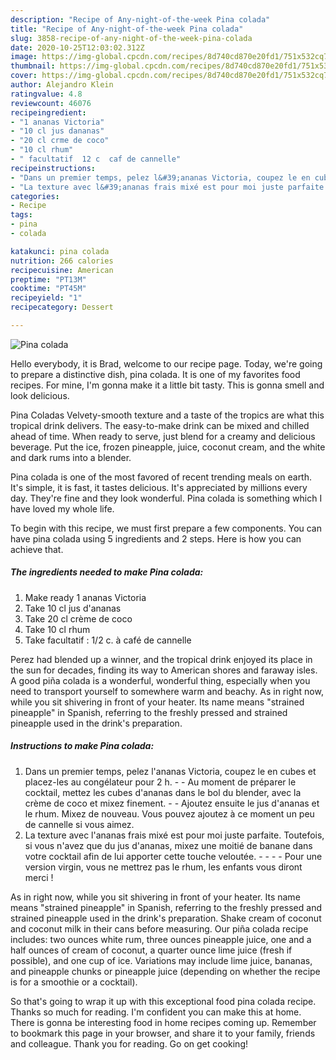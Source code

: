 ```yaml
---
description: "Recipe of Any-night-of-the-week Pina colada"
title: "Recipe of Any-night-of-the-week Pina colada"
slug: 3858-recipe-of-any-night-of-the-week-pina-colada
date: 2020-10-25T12:03:02.312Z
image: https://img-global.cpcdn.com/recipes/8d740cd870e20fd1/751x532cq70/pina-colada-photo-principale-de-la-recette.jpg
thumbnail: https://img-global.cpcdn.com/recipes/8d740cd870e20fd1/751x532cq70/pina-colada-photo-principale-de-la-recette.jpg
cover: https://img-global.cpcdn.com/recipes/8d740cd870e20fd1/751x532cq70/pina-colada-photo-principale-de-la-recette.jpg
author: Alejandro Klein
ratingvalue: 4.8
reviewcount: 46076
recipeingredient:
- "1 ananas Victoria"
- "10 cl jus dananas"
- "20 cl crme de coco"
- "10 cl rhum"
- " facultatif  12 c  caf de cannelle"
recipeinstructions:
- "Dans un premier temps, pelez l&#39;ananas Victoria, coupez le en cubes et placez-les au congélateur pour 2 h.  Au moment de préparer le cocktail, mettez les cubes d&#39;ananas dans le bol du blender, avec la crème de coco et mixez finement.  Ajoutez ensuite le jus d&#39;ananas et le rhum. Mixez de nouveau. Vous pouvez ajoutez à ce moment un peu de cannelle si vous aimez."
- "La texture avec l&#39;ananas frais mixé est pour moi juste parfaite. Toutefois, si vous n&#39;avez que du jus d&#39;ananas, mixez une moitié de banane dans votre cocktail afin de lui apporter cette touche veloutée.     Pour une version virgin, vous ne mettrez pas le rhum, les enfants vous diront merci !"
categories:
- Recipe
tags:
- pina
- colada

katakunci: pina colada 
nutrition: 266 calories
recipecuisine: American
preptime: "PT13M"
cooktime: "PT45M"
recipeyield: "1"
recipecategory: Dessert

---
```



![Pina colada](https://img-global.cpcdn.com/recipes/8d740cd870e20fd1/751x532cq70/pina-colada-photo-principale-de-la-recette.jpg)

Hello everybody, it is Brad, welcome to our recipe page. Today, we're going to prepare a distinctive dish, pina colada. It is one of my favorites food recipes. For mine, I'm gonna make it a little bit tasty. This is gonna smell and look delicious.

Pina Coladas Velvety-smooth texture and a taste of the tropics are what this tropical drink delivers. The easy-to-make drink can be mixed and chilled ahead of time. When ready to serve, just blend for a creamy and delicious beverage. Put the ice, frozen pineapple, juice, coconut cream, and the white and dark rums into a blender.

Pina colada is one of the most favored of recent trending meals on earth. It's simple, it is fast, it tastes delicious. It's appreciated by millions every day. They're fine and they look wonderful. Pina colada is something which I have loved my whole life.


To begin with this recipe, we must first prepare a few components. You can have pina colada using 5 ingredients and 2 steps. Here is how you can achieve that.

<!--inarticleads1-->

##### The ingredients needed to make Pina colada:

1. Make ready 1 ananas Victoria
1. Take 10 cl jus d&#39;ananas
1. Take 20 cl crème de coco
1. Take 10 cl rhum
1. Take  facultatif : 1/2 c. à café de cannelle


Perez had blended up a winner, and the tropical drink enjoyed its place in the sun for decades, finding its way to American shores and faraway isles. A good piña colada is a wonderful, wonderful thing, especially when you need to transport yourself to somewhere warm and beachy. As in right now, while you sit shivering in front of your heater. Its name means &#34;strained pineapple&#34; in Spanish, referring to the freshly pressed and strained pineapple used in the drink&#39;s preparation. 

<!--inarticleads2-->

##### Instructions to make Pina colada:

1. Dans un premier temps, pelez l&#39;ananas Victoria, coupez le en cubes et placez-les au congélateur pour 2 h. -  - Au moment de préparer le cocktail, mettez les cubes d&#39;ananas dans le bol du blender, avec la crème de coco et mixez finement. -  - Ajoutez ensuite le jus d&#39;ananas et le rhum. Mixez de nouveau. Vous pouvez ajoutez à ce moment un peu de cannelle si vous aimez.
1. La texture avec l&#39;ananas frais mixé est pour moi juste parfaite. Toutefois, si vous n&#39;avez que du jus d&#39;ananas, mixez une moitié de banane dans votre cocktail afin de lui apporter cette touche veloutée. -  -   -  - Pour une version virgin, vous ne mettrez pas le rhum, les enfants vous diront merci !


As in right now, while you sit shivering in front of your heater. Its name means &#34;strained pineapple&#34; in Spanish, referring to the freshly pressed and strained pineapple used in the drink&#39;s preparation. Shake cream of coconut and coconut milk in their cans before measuring. Our piña colada recipe includes: two ounces white rum, three ounces pineapple juice, one and a half ounces of cream of coconut, a quarter ounce lime juice (fresh if possible), and one cup of ice. Variations may include lime juice, bananas, and pineapple chunks or pineapple juice (depending on whether the recipe is for a smoothie or a cocktail). 

So that's going to wrap it up with this exceptional food pina colada recipe. Thanks so much for reading. I'm confident you can make this at home. There is gonna be interesting food in home recipes coming up. Remember to bookmark this page in your browser, and share it to your family, friends and colleague. Thank you for reading. Go on get cooking!
